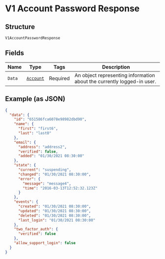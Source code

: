 
# V1 Account Password Response

## Structure

`V1AccountPasswordResponse`

## Fields

| Name | Type | Tags | Description |
|  --- | --- | --- | --- |
| `Data` | [`Account`](../../doc/models/account.md) | Required | An object representing information about the currently logged-in user. |

## Example (as JSON)

```json
{
  "data": {
    "id": "651586fca6078e98982dbd90",
    "name": {
      "first": "first6",
      "last": "last0"
    },
    "email": {
      "address": "address2",
      "verified": false,
      "added": "01/30/2021 08:30:00"
    },
    "state": {
      "current": "suspending",
      "changed": "01/30/2021 08:30:00",
      "error": {
        "message": "message4",
        "time": "2016-03-13T12:52:32.123Z"
      }
    },
    "events": {
      "created": "01/30/2021 08:30:00",
      "updated": "01/30/2021 08:30:00",
      "deleted": "01/30/2021 08:30:00",
      "last_login": "01/30/2021 08:30:00"
    },
    "two_factor_auth": {
      "verified": false
    },
    "allow_support_login": false
  }
}
```

